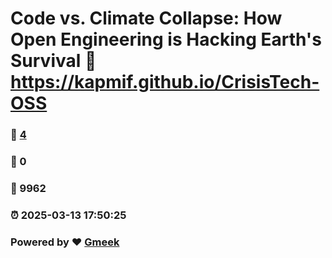 # Code vs. Climate Collapse: How Open Engineering is Hacking Earth's Survival :link: https://kapmif.github.io/CrisisTech-OSS 
### :page_facing_up: [4](https://kapmif.github.io/CrisisTech-OSS/tag.html) 
### :speech_balloon: 0 
### :hibiscus: 9962 
### :alarm_clock: 2025-03-13 17:50:25 
### Powered by :heart: [Gmeek](https://github.com/Meekdai/Gmeek)
